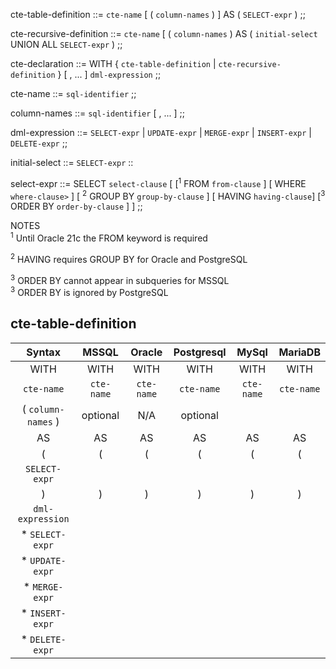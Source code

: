 

cte-table-definition ::= `cte-name` \[ ( `column-names` ) ] AS ( `SELECT-expr` ) ;;

cte-recursive-definition ::=  `cte-name` \[ ( `column-names` )  AS ( `initial-select` UNION ALL `SELECT-expr` ) ;;

cte-declaration ::=  WITH  { `cte-table-definition` | `cte-recursive-definition` } \[ , ... ] `dml-expression` ;;

cte-name ::= `sql-identifier` ;;

column-names ::= `sql-identifier` \[ , ... ] ;;

dml-expression ::=  `SELECT-expr` |  `UPDATE-expr` |  `MERGE-expr` | `INSERT-expr` |  `DELETE-expr` ;;

initial-select ::= `SELECT-expr` ::

select-expr ::= SELECT `select-clause` \[  \[<sup>1</sup> 
FROM `from-clause` ] \[ WHERE `where-clause>` ] \[ <sup>2</sup> GROUP BY `group-by-clause` ] [ HAVING `having-clause`] [<sup>3</sup> ORDER BY `order-by-clause` ] ] ;;


NOTES<br>
  <sup>1</sup> Until Oracle 21c the FROM keyword is required

  <sup>2</sup> HAVING requires GROUP BY for Oracle and PostgreSQL

  <sup>3</sup> ORDER BY cannot appear in subqueries for MSSQL<br>
  <sup>3</sup> ORDER BY is ignored by PostgreSQL 

## cte-table-definition 

| Syntax | MSSQL | Oracle | Postgresql | MySql | MariaDB |
|:---:|:---:|:---:|:---:|:---:|:---:|
| WITH | WITH |WITH |WITH |WITH |WITH |
| `cte-name` | `cte-name` | `cte-name` | `cte-name` | `cte-name` | `cte-name` |
| ( `column-names` ) | optional | N/A | optional |
| AS | AS | AS | AS | AS | AS |
| ( | ( | ( | ( | ( | ( |
| `SELECT-expr` | 
| ) | ) | ) | ) | ) | ) |
|  `dml-expression` | 
| *  `SELECT-expr` |
| *  `UPDATE-expr` |
| *  `MERGE-expr` |
| *  `INSERT-expr` |
| *  `DELETE-expr` |
